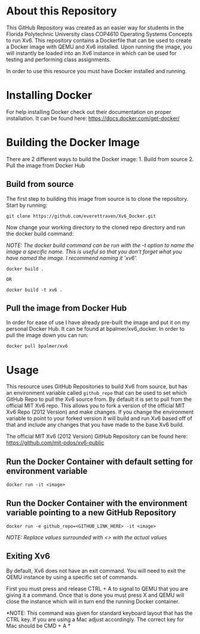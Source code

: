 # About this Repository

This GitHub Repository was created as an easier way for students in the Florida Polytechnic University class COP4610 Operating Systems Concepts to run Xv6. This repository contains a Dockerfile that can be used to create a Docker image with QEMU and Xv6 installed. Upon running the image, you will instantly be loaded into an Xv6 instance in which can be used for testing and performing class assignments.

In order to use this resource you must have Docker installed and running.

# Installing Docker

For help installing Docker check out their documentation on proper installation. It can be found here: https://docs.docker.com/get-docker/ 

# Building the Docker Image

There are 2 different ways to build the Docker image:
    1. Build from source
    2. Pull the image from Docker Hub

## Build from source

The first step to building this image from source is to clone the repository. Start by running:
```
git clone https://github.com/everettraven/Xv6_Docker.git
```

Now change your working directory to the cloned repo directory and run the docker build command:

*NOTE: The docker build command can be run with the -t option to name the image a specific name. This is useful so that you don't forget what you have named the image. I recommend naming it 'xv6'.*

```
docker build .

OR

docker build -t xv6 .
```

## Pull the image from Docker Hub

In order for ease of use I have already pre-built the image and put it on my personal Docker Hub. It can be found at bpalmer/xv6_docker. In order to pull the image down you can run:

```
docker pull bpalmer/xv6
```

# Usage

This resource uses GitHub Repositories to build Xv6 from source, but has an environment variable called `github_repo` that can be used to set which GitHub Repo to pull the Xv6 source from. By default it is set to pull from the official MIT Xv6 repo. This allows you to fork a version of the official MIT Xv6 Repo (2012 Version) and make changes. If you change the environment variable to point to your forked version it will build and run Xv6 based off of that and include any changes that you have made to the base Xv6 build.

The official MIT Xv6 (2012 Version) GitHub Repository can be found here: https://github.com/mit-pdos/xv6-public

## Run the Docker Container with default setting for environment variable

```
docker run -it <image>
```

## Run the Docker Container with the environment variable pointing to a new GitHub Repository

```
docker run -e github_repo=<GITHUB_LINK_HERE> -it <image>
```

*NOTE: Replace values surrounded with <> with the actual values*

## Exiting Xv6

By default, Xv6 does not have an exit command. You will need to exit the QEMU instance by using a specific set of commands.

First you must press and release CTRL + A to signal to QEMU that you are giving it a command. Once that is done you must press X and QEMU will close the instance which will in turn end the running Docker container.

*NOTE: This command was given for standard keyboard layout that has the CTRL key. If you are using a Mac adjust accordingly. The correct key for Mac should be CMD + A *

